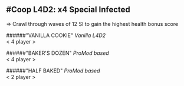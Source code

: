 #Coop L4D2: x4 Special Infected
-----------------------------------
=> Crawl through waves of 12 SI to gain the highest health bonus score

######"VANILLA COOKIE" 
_Vanilla L4D2_  
< 4 player >  
  
######"BAKER'S DOZEN"
_ProMod based_  
< 4 player >  
  
######"HALF BAKED" 
_ProMod based_  
< 2 player >  



